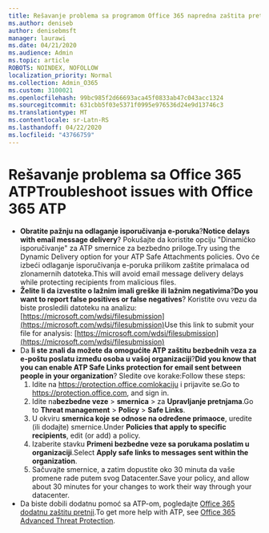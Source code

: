 ```yaml
---
title: Rešavanje problema sa programom Office 365 napredna zaštita pretnje (ATP)
ms.author: deniseb
author: denisebmsft
manager: laurawi
ms.date: 04/21/2020
ms.audience: Admin
ms.topic: article
ROBOTS: NOINDEX, NOFOLLOW
localization_priority: Normal
ms.collection: Admin_O365
ms.custom: 3100021
ms.openlocfilehash: 99bc985f2d66693aca45f0833ab47c043acc1324
ms.sourcegitcommit: 631cbb5f03e5371f0995e976536d24e9d13746c3
ms.translationtype: MT
ms.contentlocale: sr-Latn-RS
ms.lasthandoff: 04/22/2020
ms.locfileid: "43766759"
---
```

# <a name="troubleshoot-issues-with-office-365-atp"></a><span data-ttu-id="09bc2-102">Rešavanje problema sa Office 365 ATP</span><span class="sxs-lookup"><span data-stu-id="09bc2-102">Troubleshoot issues with Office 365 ATP</span></span>

- <span data-ttu-id="09bc2-103">**Obratite pažnju na odlaganje isporučivanja e-poruka**?</span><span class="sxs-lookup"><span data-stu-id="09bc2-103">**Notice delays with email message delivery**?</span></span> <span data-ttu-id="09bc2-104">Pokušajte da koristite opciju "Dinamičko isporučivanje" za ATP smernice za bezbedno priloge.</span><span class="sxs-lookup"><span data-stu-id="09bc2-104">Try using the Dynamic Delivery option for your ATP Safe Attachments policies.</span></span> <span data-ttu-id="09bc2-105">Ovo će izbeći odlaganje isporučivanja e-poruka prilikom zaštite primalaca od zlonamernih datoteka.</span><span class="sxs-lookup"><span data-stu-id="09bc2-105">This will avoid email message delivery delays while protecting recipients from malicious files.</span></span>
- <span data-ttu-id="09bc2-106">**Želite li da izvestite o lažnim imali greške ili lažnim negativima**?</span><span class="sxs-lookup"><span data-stu-id="09bc2-106">**Do you want to report false positives or false negatives**?</span></span> <span data-ttu-id="09bc2-107">Koristite ovu vezu da biste prosledili datoteku na analizu:[https://microsoft.com/wdsi/filesubmission](https://microsoft.com/wdsi/filesubmission)</span><span class="sxs-lookup"><span data-stu-id="09bc2-107">Use this link to submit your file for analysis: [https://microsoft.com/wdsi/filesubmission](https://microsoft.com/wdsi/filesubmission)</span></span>
- <span data-ttu-id="09bc2-108">Da **li ste znali da možete da omogućite ATP zaštitu bezbednih veza za e-poštu poslatu između osoba u vašoj organizaciji**?</span><span class="sxs-lookup"><span data-stu-id="09bc2-108">**Did you know that you can enable ATP Safe Links protection for email sent between people in your organization**?</span></span> <span data-ttu-id="09bc2-109">Sledite ove korake:</span><span class="sxs-lookup"><span data-stu-id="09bc2-109">Follow these steps:</span></span>
    1. <span data-ttu-id="09bc2-110">Idite na https://protection.office.comlokaciju i prijavite se.</span><span class="sxs-lookup"><span data-stu-id="09bc2-110">Go to https://protection.office.com, and sign in.</span></span>
    2. <span data-ttu-id="09bc2-111">Idite na**bezbedne veze** > **smernica** > za **Upravljanje pretnjama**.</span><span class="sxs-lookup"><span data-stu-id="09bc2-111">Go to **Threat management** > **Policy** > **Safe Links**.</span></span>
    3. <span data-ttu-id="09bc2-112">U okviru **smernica koje se odnose na određene primaoce**, uredite (ili dodajte) smernice.</span><span class="sxs-lookup"><span data-stu-id="09bc2-112">Under **Policies that apply to specific recipients**, edit (or add) a policy.</span></span>
    4. <span data-ttu-id="09bc2-113">Izaberite stavku **Primeni bezbedne veze sa porukama poslatim u organizaciji**.</span><span class="sxs-lookup"><span data-stu-id="09bc2-113">Select **Apply safe links to messages sent within the organization**.</span></span>
    5. <span data-ttu-id="09bc2-114">Sačuvajte smernice, a zatim dopustite oko 30 minuta da vaše promene rade putem svog Datacenter.</span><span class="sxs-lookup"><span data-stu-id="09bc2-114">Save your policy, and allow about 30 minutes for your changes to work their way through your datacenter.</span></span>
- <span data-ttu-id="09bc2-115">Da biste dobili dodatnu pomoć sa ATP-om, pogledajte [Office 365 dodatnu zaštitu pretnji](https://docs.microsoft.com/office365/securitycompliance/office-365-atp).</span><span class="sxs-lookup"><span data-stu-id="09bc2-115">To get more help with ATP, see [Office 365 Advanced Threat Protection](https://docs.microsoft.com/office365/securitycompliance/office-365-atp).</span></span>